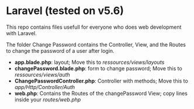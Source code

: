 # Laravel (tested on v5.6)

This repo contains files usefull for everyone who does web development with Laravel.

The folder Change Password contains the Controller, View, and the Routes to change the password of a user after login.
 * __app.blade.php__: layout; Move this to _ressources/views/layouts_
 * __changePassword.blade.php__: form to change password; Move this to _ressources/views/auth_
 * __ChangePasswordController.php__: Controller with methods; Move this to _app/Http/Controller/Auth_
 * __web.php__: Contains the Routes of the changePassword View; copy lines inside your _routes/web.php_
